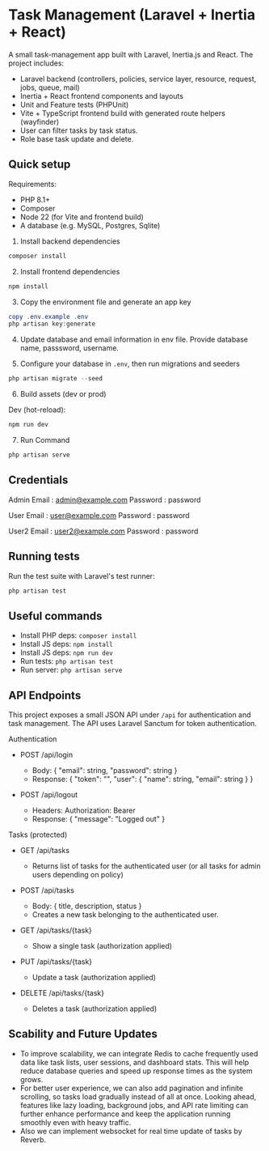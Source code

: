 # Task Management (Laravel + Inertia + React)

A small task-management app built with Laravel, Inertia.js and React. The project includes:

- Laravel backend (controllers, policies, service layer, resource, request, jobs, queue, mail)
- Inertia + React frontend components and layouts
- Unit and Feature tests (PHPUnit)
- Vite + TypeScript frontend build with generated route helpers (wayfinder)
- User can filter tasks by task status.
- Role base task update and delete. 

## Quick setup

Requirements:
- PHP 8.1+
- Composer
- Node 22 (for Vite and frontend build)
- A database (e.g. MySQL, Postgres, Sqlite)

1. Install backend dependencies

```powershell
composer install
```

2. Install frontend dependencies

```powershell
npm install
```

3. Copy the environment file and generate an app key

```powershell
copy .env.example .env
php artisan key:generate
```

4. Update database and email information in env file. Provide database name, passsword, username.


5. Configure your database in `.env`, then run migrations and seeders

```powershell
php artisan migrate --seed
```

6. Build assets (dev or prod)

Dev (hot-reload):

```powershell
npm run dev
```

7. Run Command

```powershell
php artisan serve
```

## Credentials

Admin Email : admin@example.com
Password : password

User Email : user@example.com
Password : password

User2 Email : user2@example.com
Password : password



## Running tests

Run the test suite with Laravel's test runner:

```powershell
php artisan test
```


## Useful commands

- Install PHP deps: `composer install`
- Install JS deps: `npm install`
- Install JS deps: `npm run dev`
- Run tests: `php artisan test`
- Run server: `php artisan serve`


## API Endpoints

This project exposes a small JSON API under `/api` for authentication and task management. The API uses Laravel Sanctum for token authentication.

Authentication

- POST /api/login
	- Body: { "email": string, "password": string }
	- Response: { "token": "<sanctum-token>", "user": { "name": string, "email": string } }

- POST /api/logout
	- Headers: Authorization: Bearer <token>
	- Response: { "message": "Logged out" }

Tasks (protected)

- GET /api/tasks
	- Returns list of tasks for the authenticated user (or all tasks for admin users depending on policy)

- POST /api/tasks
	- Body: { title, description, status }
	- Creates a new task belonging to the authenticated user.

- GET /api/tasks/{task}
	- Show a single task (authorization applied)

- PUT /api/tasks/{task}
	- Update a task (authorization applied)

- DELETE /api/tasks/{task}
	- Deletes a task (authorization applied)


## Scability and Future Updates

- To improve scalability, we can integrate Redis to cache frequently used data like task lists, user sessions, and dashboard stats. This will help reduce database queries and speed up response times as the system grows.
- For better user experience, we can also add pagination and infinite scrolling, so tasks load gradually instead of all at once. Looking ahead, features like lazy loading, background jobs, and API rate limiting can further enhance performance and keep the application running smoothly even with heavy traffic. 
- Also we can implement websocket for real time update of tasks by Reverb.



